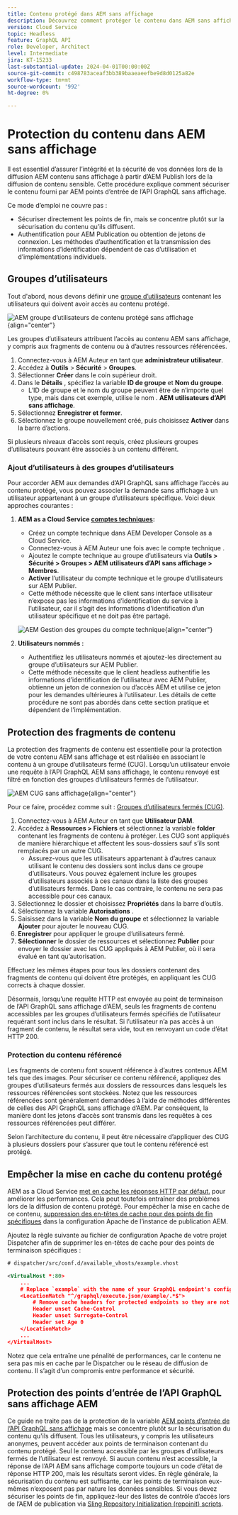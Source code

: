 ```yaml
---
title: Contenu protégé dans AEM sans affichage
description: Découvrez comment protéger le contenu dans AEM sans affichage.
version: Cloud Service
topic: Headless
feature: GraphQL API
role: Developer, Architect
level: Intermediate
jira: KT-15233
last-substantial-update: 2024-04-01T00:00:00Z
source-git-commit: c498783aceaf3bb389baaeaeefbe9d8d0125a82e
workflow-type: tm+mt
source-wordcount: '992'
ht-degree: 0%

---
```



# Protection du contenu dans AEM sans affichage

Il est essentiel d’assurer l’intégrité et la sécurité de vos données lors de la diffusion AEM contenu sans affichage à partir d’AEM Publish lors de la diffusion de contenu sensible. Cette procédure explique comment sécuriser le contenu fourni par AEM points d’entrée de l’API GraphQL sans affichage.

Ce mode d’emploi ne couvre pas :

- Sécuriser directement les points de fin, mais se concentre plutôt sur la sécurisation du contenu qu’ils diffusent.
- Authentification pour AEM Publication ou obtention de jetons de connexion. Les méthodes d’authentification et la transmission des informations d’identification dépendent de cas d’utilisation et d’implémentations individuels.

## Groupes d’utilisateurs

Tout d&#39;abord, nous devons définir une [groupe d’utilisateurs](https://experienceleague.adobe.com/en/docs/experience-manager-learn/cloud-service/accessing/aem-users-groups-and-permissions) contenant les utilisateurs qui doivent avoir accès au contenu protégé.

![AEM groupe d’utilisateurs de contenu protégé sans affichage](./assets/protected-content/user-groups.png){align="center"}

Les groupes d’utilisateurs attribuent l’accès au contenu AEM sans affichage, y compris aux fragments de contenu ou à d’autres ressources référencées.

1. Connectez-vous à AEM Auteur en tant que **administrateur utilisateur**.
1. Accédez à **Outils** > **Sécurité** > **Groupes**.
1. Sélectionner **Créer** dans le coin supérieur droit.
1. Dans le **Détails** , spécifiez la variable **ID de groupe** et **Nom du groupe**.
   - L’ID de groupe et le nom du groupe peuvent être de n’importe quel type, mais dans cet exemple, utilise le nom . **AEM utilisateurs d’API sans affichage**.
1. Sélectionnez **Enregistrer et fermer**.
1. Sélectionnez le groupe nouvellement créé, puis choisissez **Activer** dans la barre d’actions.

Si plusieurs niveaux d’accès sont requis, créez plusieurs groupes d’utilisateurs pouvant être associés à un contenu différent.

### Ajout d’utilisateurs à des groupes d’utilisateurs

Pour accorder AEM aux demandes d’API GraphQL sans affichage l’accès au contenu protégé, vous pouvez associer la demande sans affichage à un utilisateur appartenant à un groupe d’utilisateurs spécifique. Voici deux approches courantes :

1. **AEM as a Cloud Service [comptes techniques](https://experienceleague.adobe.com/en/docs/experience-manager-learn/getting-started-with-aem-headless/authentication/service-credentials):**
   - Créez un compte technique dans AEM Developer Console as a Cloud Service.
   - Connectez-vous à AEM Auteur une fois avec le compte technique .
   - Ajoutez le compte technique au groupe d’utilisateurs via **Outils > Sécurité > Groupes > AEM utilisateurs d’API sans affichage > Membres**.
   - **Activer** l’utilisateur du compte technique et le groupe d’utilisateurs sur AEM Publier.
   - Cette méthode nécessite que le client sans interface utilisateur n’expose pas les informations d’identification du service à l’utilisateur, car il s’agit des informations d’identification d’un utilisateur spécifique et ne doit pas être partagé.

   ![AEM Gestion des groupes du compte technique](./assets/protected-content/group-membership.png){align="center"}

2. **Utilisateurs nommés :**
   - Authentifiez les utilisateurs nommés et ajoutez-les directement au groupe d’utilisateurs sur AEM Publier.
   - Cette méthode nécessite que le client headless authentifie les informations d’identification de l’utilisateur avec AEM Publier, obtienne un jeton de connexion ou d’accès AEM et utilise ce jeton pour les demandes ultérieures à l’utilisateur. Les détails de cette procédure ne sont pas abordés dans cette section pratique et dépendent de l’implémentation.

## Protection des fragments de contenu

La protection des fragments de contenu est essentielle pour la protection de votre contenu AEM sans affichage et est réalisée en associant le contenu à un groupe d’utilisateurs fermé (CUG). Lorsqu’un utilisateur envoie une requête à l’API GraphQL AEM sans affichage, le contenu renvoyé est filtré en fonction des groupes d’utilisateurs fermés de l’utilisateur.

![AEM CUG sans affichage](./assets/protected-content/cugs.png){align="center"}

Pour ce faire, procédez comme suit : [Groupes d’utilisateurs fermés (CUG)](https://experienceleague.adobe.com/en/docs/experience-manager-learn/assets/advanced/closed-user-groups).

1. Connectez-vous à AEM Auteur en tant que **Utilisateur DAM**.
2. Accédez à **Ressources > Fichiers** et sélectionnez la variable **folder** contenant les fragments de contenu à protéger. Les CUG sont appliqués de manière hiérarchique et affectent les sous-dossiers sauf s’ils sont remplacés par un autre CUG.
   - Assurez-vous que les utilisateurs appartenant à d’autres canaux utilisant le contenu des dossiers sont inclus dans ce groupe d’utilisateurs. Vous pouvez également inclure les groupes d’utilisateurs associés à ces canaux dans la liste des groupes d’utilisateurs fermés. Dans le cas contraire, le contenu ne sera pas accessible pour ces canaux.
3. Sélectionnez le dossier et choisissez **Propriétés** dans la barre d’outils.
4. Sélectionnez la variable **Autorisations** .
5. Saisissez dans la variable **Nom du groupe** et sélectionnez la variable **Ajouter** pour ajouter le nouveau CUG.
6. **Enregistrer** pour appliquer le groupe d’utilisateurs fermé.
7. **Sélectionner** le dossier de ressources et sélectionnez **Publier** pour envoyer le dossier avec les CUG appliqués à AEM Publier, où il sera évalué en tant qu’autorisation.

Effectuez les mêmes étapes pour tous les dossiers contenant des fragments de contenu qui doivent être protégés, en appliquant les CUG corrects à chaque dossier.

Désormais, lorsqu’une requête HTTP est envoyée au point de terminaison de l’API GraphQL sans affichage d’AEM, seuls les fragments de contenu accessibles par les groupes d’utilisateurs fermés spécifiés de l’utilisateur requérant sont inclus dans le résultat. Si l’utilisateur n’a pas accès à un fragment de contenu, le résultat sera vide, tout en renvoyant un code d’état HTTP 200.

### Protection du contenu référencé

Les fragments de contenu font souvent référence à d’autres contenus AEM tels que des images. Pour sécuriser ce contenu référencé, appliquez des groupes d’utilisateurs fermés aux dossiers de ressources dans lesquels les ressources référencées sont stockées. Notez que les ressources référencées sont généralement demandées à l’aide de méthodes différentes de celles des API GraphQL sans affichage d’AEM. Par conséquent, la manière dont les jetons d’accès sont transmis dans les requêtes à ces ressources référencées peut différer.

Selon l’architecture du contenu, il peut être nécessaire d’appliquer des CUG à plusieurs dossiers pour s’assurer que tout le contenu référencé est protégé.

## Empêcher la mise en cache du contenu protégé

AEM as a Cloud Service [met en cache les réponses HTTP par défaut.](https://experienceleague.adobe.com/en/docs/experience-manager-learn/cloud-service/caching/publish) pour améliorer les performances. Cela peut toutefois entraîner des problèmes lors de la diffusion de contenu protégé. Pour empêcher la mise en cache de ce contenu, [suppression des en-têtes de cache pour des points de fin spécifiques](https://experienceleague.adobe.com/en/docs/experience-manager-learn/cloud-service/caching/publish#how-to-customize-cache-rules-1) dans la configuration Apache de l’instance de publication AEM.

Ajoutez la règle suivante au fichier de configuration Apache de votre projet Dispatcher afin de supprimer les en-têtes de cache pour des points de terminaison spécifiques :

```xml
# dispatcher/src/conf.d/available_vhosts/example.vhost

<VirtualHost *:80>
    ...
    # Replace `example` with the name of your GraphQL endpoint's configuration name.
    <LocationMatch "^/graphql/execute.json/example/.*$">
        # Remove cache headers for protected endpoints so they are not cached
        Header unset Cache-Control
        Header unset Surrogate-Control
        Header set Age 0
    </LocationMatch>
    ...
</VirtualHost>
```

Notez que cela entraîne une pénalité de performances, car le contenu ne sera pas mis en cache par le Dispatcher ou le réseau de diffusion de contenu. Il s’agit d’un compromis entre performance et sécurité.

## Protection des points d’entrée de l’API GraphQL sans affichage AEM

Ce guide ne traite pas de la protection de la variable [AEM points d’entrée de l’API GraphQL sans affichage](https://experienceleague.adobe.com/en/docs/experience-manager-cloud-service/content/headless/graphql-api/graphql-endpoint) mais se concentre plutôt sur la sécurisation du contenu qu&#39;ils diffusent. Tous les utilisateurs, y compris les utilisateurs anonymes, peuvent accéder aux points de terminaison contenant du contenu protégé. Seul le contenu accessible par les groupes d’utilisateurs fermés de l’utilisateur est renvoyé. Si aucun contenu n’est accessible, la réponse de l’API AEM sans affichage comporte toujours un code d’état de réponse HTTP 200, mais les résultats seront vides. En règle générale, la sécurisation du contenu est suffisante, car les points de terminaison eux-mêmes n’exposent pas par nature les données sensibles. Si vous devez sécuriser les points de fin, appliquez-leur des listes de contrôle d’accès lors de l’AEM de publication via [Sling Repository Initialization (repoinit) scripts](https://sling.apache.org/documentation/bundles/repository-initialization.html#repoinit-parser-test-scenarios).

